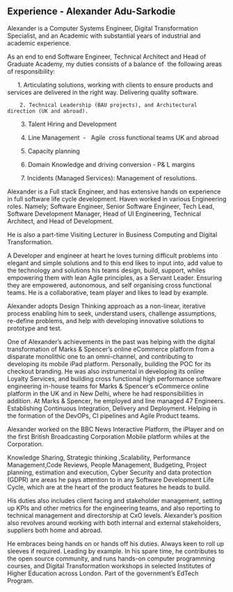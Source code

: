 ## Experience - Alexander Adu-Sarkodie

Alexander is a Computer Systems Engineer, Digital Transformation Specialist, and an Academic with  substantial years of industrial and academic experience.

As an end to end  Software Engineer, Technical Architect and Head of Graduate Academy, my duties consists of a balance of  the following areas of responsibility:

        1. Articulating solutions, working with clients to ensure products and services are delivered in   the right way.     Delivering quality software.
        
        2. Technical Leadership (BAU projects), and Architectural  direction (UK and abroad).
        
        3. Talent Hiring and Development 
        
        4. Line Management  -   Agile  cross functional teams UK and abroad 
        
        5. Capacity planning
        
        6. Domain Knowledge and driving conversion - P& L margins
        
        7. Incidents (Managed Services): Management of resolutions.

 Alexander is a Full stack Engineer, and has extensive hands on experience in full software  life cycle development. Haven worked in various Engineering roles. Namely; Software Engineer, Senior Software Engineer, Tech Lead, Software Development Manager, Head of UI Engineering, Technical Architect, and Head of Development.

He is also a  part-time Visiting Lecturer in Business Computing and Digital Transformation.

A Developer and engineer at heart he loves turning difficult problems into elegant and simple solutions and to this end likes to  input into, add value to the technology and solutions his  teams design, build, support, whiles empowering them with lean Agile principles, as a Servant Leader. Ensuring they are empowered, autonomous, and self organising  cross functional teams. He is a  collaborative, team player and likes to lead by example.

Alexander adopts  Design Thinking approach as a non-linear, iterative process enabling  him to seek, understand  users, challenge assumptions, re-define problems, and help with  developing innovative solutions to prototype and test.

One of Alexander’s achievements in the past was helping  with the digital transformation of Marks & Spencer’s online eCommerce platform from a disparate monolithic one to an  omni-channel, and contributing to developing its mobile iPad platform. Personally, building the POC for its checkout branding.
He was also instrumental in developing its online Loyalty Services, and  building cross functional high performance software engineering in-house teams for  Marks & Spencer’s  eCommerce online platform in the UK and in New Delhi, where he had responsibilities in addition. At Marks & Spencer,  he employed and line managed 47 Engineers. Establishing Continuous Integration, Delivery and Deployment. Helping in the formation of the DevOPs, CI pipelines and Agile Product teams.

Alexander worked on the BBC News Interactive Platform, the iPlayer and on the first British Broadcasting Corporation Mobile platform whiles at the Corporation.

Knowledge Sharing, Strategic thinking ,Scalability, Performance Management,Code Reviews, People Management, Budgeting, Project planning, estimation and execution, Cyber Security and data protection (GDPR) are areas he pays attention to in any Software Development Life Cycle, which are  at the heart of the product features he heads to build. 

His duties also includes client facing and stakeholder management, setting up KPIs and other metrics for the engineering teams, and also reporting to technical management and directorship at CxO levels. Alexander’s position also revolves around working with both internal and external  stakeholders, suppliers both home and abroad.

He embraces being hands on or hands off his duties. Always keen to roll up sleeves if required. Leading by example. In his spare time, he contributes to the open source community, and runs hands-on computer programming courses, and Digital Transformation workshops in selected Institutes of Higher Education across London. Part of the government’s  EdTech Program.
